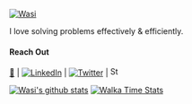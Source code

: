 [![Wasi](https://wasi0013.files.wordpress.com/2018/11/my_website_logo_half_circle_green-e1546027650125.png?w=143)](#)

I love solving problems effectively & efficiently.

#### Reach Out


[:bearded_person:](https://wasi0013.com/contact) | [![LinkedIn](https://linkedin.com/favicon.ico)](https://linkedin.com/in/wasi0013) | [![Twitter](https://twitter.com/favicon.ico)](https://twitter.com/wasi0013) | [<img src="https://stackoverflow.com/favicon.ico" width="16" height="16" alt="Stack Overflow">](https://stackoverflow.com/cv/wasi0013)

[![Wasi's github stats](https://github-readme-stats.vercel.app/api?username=wasi0013&theme=gotham&show_icons=true&include_all_commits=true&count_private=true&hide=issues)](#)
[![Walka Time Stats](https://github-readme-stats.vercel.app/api/wakatime?username=wasi0013&layout=compact&theme=gotham)](#)
